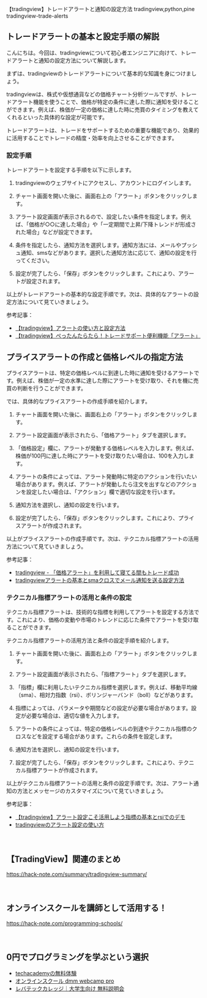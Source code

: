 【tradingview】トレードアラートと通知の設定方法
tradingview,python,pine
tradingview-trade-alerts

## トレードアラートの基本と設定手順の解説

こんにちは。今回は、tradingviewについて初心者エンジニアに向けて、トレードアラートと通知の設定方法について解説します。

まずは、tradingviewのトレードアラートについて基本的な知識を身につけましょう。

tradingviewは、株式や仮想通貨などの価格チャート分析ツールですが、トレードアラート機能を使うことで、価格が特定の条件に達した際に通知を受けることができます。例えば、株価が一定の価格に達した時に売買のタイミングを教えてくれるといった具体的な設定が可能です。

トレードアラートは、トレードをサポートするための重要な機能であり、効果的に活用することでトレードの精度・効率を向上させることができます。

### 設定手順

トレードアラートを設定する手順を以下に示します。

1. tradingviewのウェブサイトにアクセスし、アカウントにログインします。

2. チャート画面を開いた後に、画面右上の「アラート」ボタンをクリックします。

3. アラート設定画面が表示されるので、設定したい条件を指定します。例えば、「価格が○○に達した場合」や「一定期間で上昇/下降トレンドが形成された場合」などが設定できます。

4. 条件を指定したら、通知方法を選択します。通知方法には、メールやプッシュ通知、smsなどがあります。選択した通知方法に応じて、通知の設定を行ってください。

5. 設定が完了したら、「保存」ボタンをクリックします。これにより、アラートが設定されます。

以上がトレードアラートの基本的な設定手順です。次は、具体的なアラートの設定方法について見ていきましょう。

参考記事：
- [【tradingview】アラートの使い方と設定方法](https://cryptocointrade.jp.com/tradeonnayaru/48)
- [【tradingview】ぺったんたらたら！トレードサポート便利機能「アラート」](https://coinbug-cccfd.web.app/post/tradingview-002/)

## プライスアラートの作成と価格レベルの指定方法

プライスアラートは、特定の価格レベルに到達した時に通知を受けるアラートです。例えば、株価が一定の水準に達した際にアラートを受け取り、それを機に売買の判断を行うことができます。

では、具体的なプライスアラートの作成手順を紹介します。

1. チャート画面を開いた後に、画面右上の「アラート」ボタンをクリックします。

2. アラート設定画面が表示されたら、「価格アラート」タブを選択します。

3. 「価格設定」欄に、アラートが発動する価格レベルを入力します。例えば、株価が100円に達した時にアラートを受け取りたい場合は、100を入力します。

4. アラートの条件によっては、アラート発動時に特定のアクションを行いたい場合があります。例えば、アラートが発動したら注文を出すなどのアクションを設定したい場合は、「アクション」欄で適切な設定を行います。

5. 通知方法を選択し、通知の設定を行います。

6. 設定が完了したら、「保存」ボタンをクリックします。これにより、プライスアラートが作成されます。

以上がプライスアラートの作成手順です。次は、テクニカル指標アラートの活用方法について見ていきましょう。

参考記事：
- [tradingview - 「価格アラート」を利用して寝てる間もトレード成功](https://calm-aqua-cdf7.hatenablog.com/entry/2020/07/16/132506)
- [tradingviewアラートの基本とsmaクロスでメール通知を送る設定方法](https://qiita.com/kaave/items/3bed3ab5e6b382171357)

### テクニカル指標アラートの活用と条件の設定

テクニカル指標アラートは、技術的な指標を利用してアラートを設定する方法です。これにより、価格の変動や市場のトレンドに応じた条件でアラートを受け取ることができます。

テクニカル指標アラートの活用方法と条件の設定手順を紹介します。

1. チャート画面を開いた後に、画面右上の「アラート」ボタンをクリックします。

2. アラート設定画面が表示されたら、「指標アラート」タブを選択します。

3. 「指標」欄に利用したいテクニカル指標を選択します。例えば、移動平均線（sma）、相対力指数（rsi）、ボリンジャーバンド（boll）などがあります。

4. 指標によっては、パラメータや期間などの設定が必要な場合があります。設定が必要な場合は、適切な値を入力します。

5. アラートの条件によっては、特定の価格レベルの到達やテクニカル指標のクロスなどを設定する場合があります。これらの条件を設定します。

6. 通知方法を選択し、通知の設定を行います。

7. 設定が完了したら、「保存」ボタンをクリックします。これにより、テクニカル指標アラートが作成されます。

以上がテクニカル指標アラートの活用と条件の設定手順です。次は、アラート通知の方法とメッセージのカスタマイズについて見ていきましょう。

参考記事：
- [【tradingview】アラート設定こそ活用しよう指標の基本とrsiでのデモ](https://medium.com/marketcodes/%e6%8a%95%e8%b3%87%e3%83%bb%e3%83%86%e3%82%af%e3%83%8b%e3%82%ab%e3%83%ab/%e6%8a%95%e8%b3%87%e3%83%bb%e5%88%86%e6%9e%90-%e6%8a%80%e8%a1%93%e3%83%bbapi/tradingview-%e3%82%a2%e3%83%a9%e3%83%bc%e3%83%88%e8%a8%ad%e5%ae%9a%e3%81%93%e3%81%9d%e6%b4%bb%e7%94%a8%e3%81%97%e3%82%88%e3%81%86%e6%8c%87%e6%a8%99%e3%81%ae%e5%9f%ba%e6%9c%ac%e3%81%a8rsi%e3%81%a7%e3%81%ae%e3%83%87%e3%83%a2-a914137d7000)
- [tradingviewのアラート設定の使い方](https://invest13.com/tradingview%e3%81%ae%e3%82%a2%e3%83%a9%e3%83%bc%e3%83%88%e8%a8%ad%e5%ae%9a%e3%81%ae%e4%bd%bf%e3%81%84%e6%96%b9/)

　

## 【TradingView】関連のまとめ
https://hack-note.com/summary/tradingview-summary/

　

## オンラインスクールを講師として活用する！
https://hack-note.com/programming-schools/

　

## 0円でプログラミングを学ぶという選択
- [techacademyの無料体験](//af.moshimo.com/af/c/click?a_id=2612475&amp;p_id=1555&amp;pc_id=2816&amp;pl_id=22706&amp;url=https%3a%2f%2ftechacademy.jp%2fhtmlcss-trial%3futm_source%3dmoshimo%26utm_medium%3daffiliate%26utm_campaign%3dtextad)
- [オンラインスクール dmm webcamp pro](//af.moshimo.com/af/c/click?a_id=2612482&amp;p_id=1363&amp;pc_id=2297&amp;pl_id=39999&amp;guid=on)
- [レバテックカレッジ｜大学生向け 無料説明会](//af.moshimo.com/af/c/click?a_id=4071793&p_id=3198&pc_id=7488&pl_id=41848)

